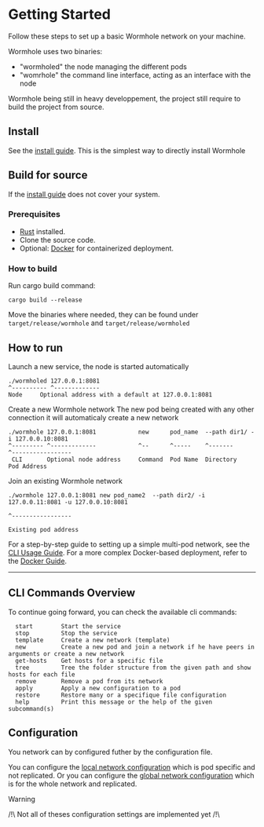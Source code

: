 # Getting Started

Follow these steps to set up a basic Wormhole network on your machine.

Wormhole uses two binaries:
 - "wormholed" the node managing the different pods
 - "womrhole" the command line interface, acting as an interface with the node

 Wormhole being still in heavy developpement, the project still require to build the project from source.

## Install
See the [install guide](docs/getting-started/install.md). This is the simplest way to directly install Wormhole

## Build for source
If the [install guide](docs/getting-started/install.md) does not cover your system.
### Prerequisites

- [Rust](https://www.rust-lang.org/tools/install) installed.
- Clone the source code.
- Optional: [Docker](https://docs.docker.com/get-docker/) for containerized deployment.

### How to build

Run cargo build command:
```
cargo build --release
```

Move the binaries where needed, they can be found under `target/release/wormhole` and `target/release/wormholed`

## How to run

Launch a new service, the node is started automatically
```
./wormholed 127.0.0.1:8081
^---------- ^-------------
Node     Optional address with a default at 127.0.0.1:8081
```

Create a new Wormhole network
The new pod being created with any other connection it will automaticaly create a new network
```
./wormhole 127.0.0.1:8081            new      pod_name  --path dir1/ -i 127.0.0.10:8081
^--------- ^-------------            ^--      ^-----    ^-------        ^-----------------
 CLI       Optional node address     Command  Pod Name  Directory       Pod Address
```

Join an existing Wormhole network
```
./wormhole 127.0.0.1:8081 new pod_name2  --path dir2/ -i 127.0.0.11:8081 -u 127.0.0.10:8081
                                                                            ^-----------------
                                                                            Existing pod address
```

For a step-by-step guide to setting up a simple multi-pod network, see the [CLI Usage Guide](docs/getting-started/memo_cli.md).
For a more complex Docker-based deployment, refer to the [Docker Guide](docs/getting-started/docker_guide.md).

---

## CLI Commands Overview

To continue going forward, you can check the available cli commands:

```
  start        Start the service
  stop         Stop the service
  template     Create a new network (template)
  new          Create a new pod and join a network if he have peers in arguments or create a new network
  get-hosts    Get hosts for a specific file
  tree         Tree the folder structure from the given path and show hosts for each file
  remove       Remove a pod from its network
  apply        Apply a new configuration to a pod
  restore      Restore many or a specifique file configuration
  help         Print this message or the help of the given subcommand(s)
```

## Configuration

You network can by configured futher by the configuration file.

You can configure the [local network configuration](../../docs/technical/configuration/local_conf.md) which is pod specific and not replicated.
Or you can configure the [global network configuration](../../docs/technical/configuration/global_conf.md) which is for the whole network and replicated.

> [!WARNING]
> /!\ Not all of theses configuration settings are implemented yet /!\
